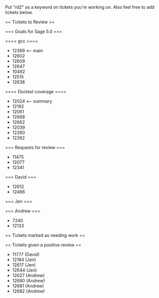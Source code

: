 Put "rd2" as a keyword on tickets you're working on.  Also feel free to add tickets below.

== Tickets to Review ==

=== Goals for Sage 5.0 ===

==== gcc ====

 * 12369 <-- main
 * 12602
 * 12609
 * 12647
 * 10492
 * 12515
 * 12638

==== Doctest coverage ====

 * 12024 <-- summary
 * 12192
 * 12061
 * 12668
 * 12662
 * 12039
 * 12260
 * 12262

=== Requests for review ===

 * 11475
 * 12077
 * 12341

=== David ===

 * 12612
 * 12466 

=== Jen ===
 
 

=== Andrew ===

 * 7240
 * 12133

== Tickets marked as needing work ==


== Tickets given a positive review ==

 * 11777 (David)
 * 12184 (Jen) 
 * 12617 (Jen) 
 * 12644 (Jen)
 * 12627 (Andrew)
 * 12680 (Andrew)
 * 12681 (Andrew)
 * 12682 (Andrew)
